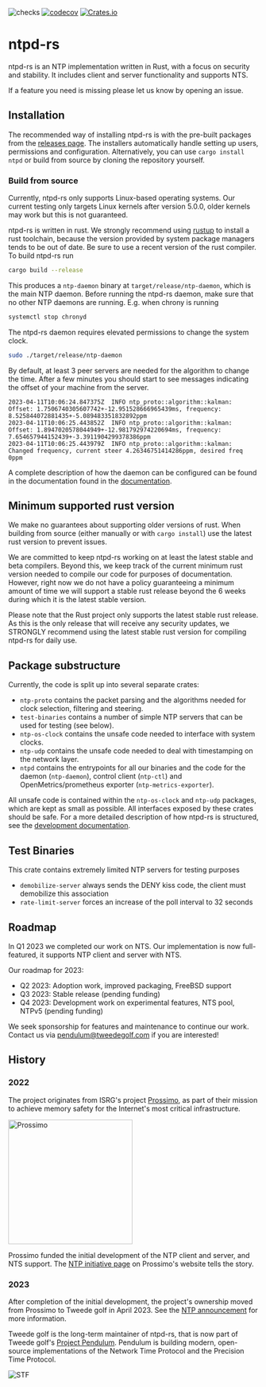 ![checks](https://github.com/pendulum-project/ntpd-rs/actions/workflows/build.yaml/badge.svg?branch=main)
[![codecov](https://codecov.io/gh/pendulum-project/ntpd-rs/branch/main/graph/badge.svg?token=WES1JIYUJH)](https://codecov.io/gh/pendulum-project/ntpd-rs)
[![Crates.io](https://img.shields.io/crates/v/ntpd.svg)](https://crates.io/crates/ntpd)


# ntpd-rs

ntpd-rs is an NTP implementation written in Rust, with a focus on security and
stability. It includes client and server functionality and supports NTS.

If a feature you need is missing please let us know by opening an issue.

## Installation

The recommended way of installing ntpd-rs is with the pre-built packages from
the [releases page]. The installers automatically handle setting up users,
permissions and configuration. Alternatively, you can use `cargo install ntpd`
or build from source by cloning the repository yourself.

### Build from source

Currently, ntpd-rs only supports Linux-based operating systems. Our current
testing only targets Linux kernels after version 5.0.0, older kernels may work
but this is not guaranteed.

ntpd-rs is written in rust. We strongly recommend using [rustup] to install a
rust toolchain, because the version provided by system package managers tends to
be out of date. Be sure to use a recent version of the rust compiler. To build
ntpd-rs run

```sh
cargo build --release
```

This produces a `ntp-daemon` binary at `target/release/ntp-daemon`, which is the
main NTP daemon. Before running the ntpd-rs daemon, make sure that no other NTP
daemons are running. E.g. when chrony is running

```sh
systemctl stop chronyd
```

The ntpd-rs daemon requires elevated permissions to change the system clock.

```sh
sudo ./target/release/ntp-daemon
```

By default, at least 3 peer servers are needed for the algorithm to change the
time. After a few minutes you should start to see messages indicating the offset
of your machine from the server.

```
2023-04-11T10:06:24.847375Z  INFO ntp_proto::algorithm::kalman: Offset: 1.7506740305607742+-12.951528666965439ms, frequency: 8.525844072881435+-5.089483351832892ppm
2023-04-11T10:06:25.443852Z  INFO ntp_proto::algorithm::kalman: Offset: 1.8947020578044949+-12.981792974220694ms, frequency: 7.654657944152439+-3.3911904299378386ppm
2023-04-11T10:06:25.443979Z  INFO ntp_proto::algorithm::kalman: Changed frequency, current steer 4.26346751414286ppm, desired freq 0ppm
```

A complete description of how the daemon can be configured can be found in the
documentation found in the [documentation](./docs/).

## Minimum supported rust version

We make no guarantees about supporting older versions of rust. When building
from source (either manually or with `cargo install`) use the latest rust
version to prevent issues.

We are committed to keep ntpd-rs working on at least the latest stable and beta
compilers. Beyond this, we keep track of the current minimum rust version needed
to compile our code for purposes of documentation. However, right now we do not
have a policy guaranteeing a minimum amount of time we will support a stable
rust release beyond the 6 weeks during which it is the latest stable version.

Please note that the Rust project only supports the latest stable rust release.
As this is the only release that will receive any security updates, we STRONGLY
recommend using the latest stable rust version for compiling ntpd-rs for daily
use.

## Package substructure

Currently, the code is split up into several separate crates:

* `ntp-proto` contains the packet parsing and the algorithms needed for clock
  selection, filtering and steering.
* `test-binaries` contains a number of simple NTP servers that can be used for
  testing (see below).
* `ntp-os-clock` contains the unsafe code needed to interface with system
  clocks.
* `ntp-udp` contains the unsafe code needed to deal with timestamping on the
  network layer.
* `ntpd` contains the entrypoints for all our binaries and the code for the
  daemon (`ntp-daemon`), control client (`ntp-ctl`) and OpenMetrics/prometheus
  exporter (`ntp-metrics-exporter`).


All unsafe code is contained within the `ntp-os-clock` and `ntp-udp` packages,
which are kept as small as possible. All interfaces exposed by these crates
should be safe. For a more detailed description of how ntpd-rs is structured,
see the [development documentation](./docs/development/).

## Test Binaries

This crate contains extremely limited NTP servers for testing purposes

* `demobilize-server` always sends the DENY kiss code, the client must
  demobilize this association
* `rate-limit-server` forces an increase of the poll interval to 32 seconds

## Roadmap

In Q1 2023 we completed our work on NTS. Our implementation is now
full-featured, it supports NTP client and server with NTS.

Our roadmap for 2023:

* Q2 2023: Adoption work, improved packaging, FreeBSD support
* Q3 2023: Stable release (pending funding)
* Q4 2023: Development work on experimental features, NTS pool, NTPv5 (pending
  funding)

We seek sponsorship for features and maintenance to continue our work. Contact
us via pendulum@tweedegolf.com if you are interested!

## History

### 2022

The project originates from ISRG's project [Prossimo], as part of their mission
to achieve memory safety for the Internet's most critical infrastructure.

<img alt="Prossimo" src="https://www.memorysafety.org/images/Prossimo%20Brand%20Assets/Prossimo%20Horizontal%20Full%20Color.svg" width="250px"/>

Prossimo funded the initial development of the NTP client and server, and NTS
support. The [NTP initiative page] on Prossimo's website tells the story.

### 2023

After completion of the initial development, the project's ownership moved from
Prossimo to Tweede golf in April 2023. See the [NTP announcement] for more
information.

Tweede golf is the long-term maintainer of ntpd-rs, that is now part of Tweede
golf's [Project Pendulum]. Pendulum is building modern, open-source
implementations of the Network Time Protocol and the Precision Time Protocol.

![STF](https://tweedegolf.nl/images/logo-stf-blank.png)

[releases page]: https://github.com/pendulum-project/ntpd-rs/releases
[rustup]: https://rustup.rs
[Prossimo]: https://www.memorysafety.org
[NTP initiative page]: https://www.memorysafety.org/initiative/ntp
[NTP announcement]: https://www.memorysafety.org/blog/ntp-and-nts-have-arrived/
[Project Pendulum]: https://github.com/pendulum-project
